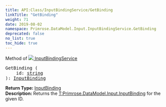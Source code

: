```yaml
---
title: API:Class/InputBindingService/GetBinding
linkTitle: "GetBinding"
weight: 71
date: 2019-08-02
namespace: Primrose.DataModel.Input.InputBindingService.GetBinding
deprecated: false
no_list: true
toc_hide: true
---
```

Method of <a href="/docs/api-reference/Class/InputBindingService"><img src="/icons/silk/default.png"/>&nbsp;InputBindingService</a>
<pre class="method-declaration">
GetBinding (
    id: <a class="type" href="/docs/api-reference/System/string">string</a>
): <a class="type" href="/docs/api-reference/Misc/InputBinding">InputBinding</a></pre>
<b>Return Type: </b>
<a class="type" href="/docs/api-reference/Misc/InputBinding">InputBinding</a>
<br/>
<b>Description: </b>
Returns the <a href="T:Primrose.DataModel.Input.InputBinding" >T:Primrose.DataModel.Input.InputBinding</a> for the given ID.

